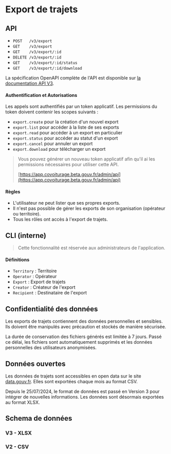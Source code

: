 # Export de trajets

## API

- `POST   /v3/export`
- `GET    /v3/export`
- `GET    /v3/export/:id`
- `DELETE /v3/export/:id`
- `GET    /v3/export/:id/status`
- `GET    /v3/export/:id/download`

La spécification OpenAPI complète de l'API est disponible sur [la documentation API V3](/operateurs/api-v3.html).

#### Authentification et Autorisations

Les appels sont authentifiés par un token applicatif. Les permissions du token doivent contenir les scopes suivants :

- `export.create` pour la création d'un nouvel export
- `export.list` pour accéder à la liste de ses exports
- `export.read` pour accéder à un export en particulier
- `export.status` pour accéder au statut d'un export
- `export.cancel` pour annuler un export
- `export.download` pour télécharger un export

> Vous pouvez générer un nouveau token applicatif afin qu'il ai les permissions nécessaires pour utiliser cette API.
> 
> [https://app.covoiturage.beta.gouv.fr/admin/api](https://app.covoiturage.beta.gouv.fr/admin/api)

#### Règles

- L'utilisateur ne peut lister que ses propres exports.
- Il n'est pas possible de gérer les exports de son organisation (opérateur ou territoire).
- Tous les rôles ont accès à l'export de trajets.

## CLI (interne)

> Cette fonctionnalité est réservée aux administrateurs de l'application.

#### Définitions

- `Territory` : Territoire
- `Operator` : Opérateur
- `Export` : Export de trajets
- `Creator` : Créateur de l'export
- `Recipient` : Destinataire de l'export

## Confidentialité des données

Les exports de trajets contiennent des données personnelles et sensibles. Ils doivent être manipulés avec précaution et stockés de manière sécurisée.

La durée de conservation des fichiers générés est limitée à 7 jours. Passé ce délai, les fichiers sont automatiquement supprimés et les données personnelles des utilisateurs anonymisées.

## Données ouvertes

Les données de trajets sont accessibles en open data sur le site [data.gouv.fr](https://www.data.gouv.fr/fr/datasets/trajets-realises-en-covoiturage-registre-de-preuve-de-covoiturage/). Elles sont exportées chaque mois au format CSV.

Depuis le 25/07/2024, le format de données est passé en Version 3 pour intégrer de nouvelles informations. Les données sont désormais exportées au format XLSX.

## Schema de données

### V3 - XLSX

<!-- Nouvelle version en XLSX mappée sur l'API v3 -->
<!-- opendata / opérateur / territoire -->

### V2 - CSV

<!-- Version actuelle en CSV -->
<!-- Format opendata + champs spécifiques si opérateur ou territoire -->
